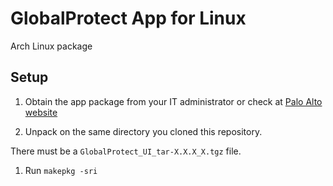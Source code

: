 # GlobalProtect App for Linux

Arch Linux package

## Setup

1. Obtain the app package from your IT administrator or
  check at [Palo Alto website](https://docs.paloaltonetworks.com/globalprotect/4-1/globalprotect-app-user-guide/globalprotect-app-for-linux.html)

1. Unpack on the same directory you cloned this repository.

  There must be a `GlobalProtect_UI_tar-X.X.X_X.tgz` file.

1. Run `makepkg -sri`
